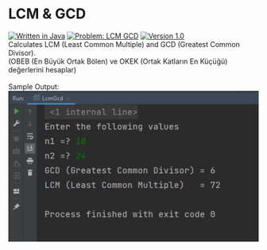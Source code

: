 # LCM & GCD
[![Written in Java](https://img.shields.io/badge/language-java-green)](#)
[![Problem: LCM GCD](https://img.shields.io/badge/problem-LCM%20&%20GCD%20Calculation-important)](#)
[![Version 1.0](https://img.shields.io/badge/version-1.0-informational)](#)\
Calculates LCM (Least Common Multiple) and GCD (Greatest Common Divisor).\
(OBEB (En Büyük Ortak Bölen) ve OKEK (Ortak Katların En Küçüğü) değerlerini hesaplar)\
\
Sample Output:\
[![Sample Output](/assets/images/lcmgcd.png)](#)


